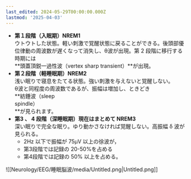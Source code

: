 ```yaml
---
last_edited: 2024-05-29T00:00:00.000Z
lastmod: '2025-04-03'
---
```





- **第１段階（入眠期）NREM1**  
    ウトウトした状態。軽い刺激で覚醒状態に戻ることができる。後頭部優  
    位律動の周波数が遅くなって消失し、θ波が出現。第 2 段階に移行する  
    時期には  
    **頭蓋頂鋭一過性波（vertex sharp transient）**が出現。
- **第２段階（軽睡眠期）NREM2**  
    浅い眠りで寝息をたてる状態。強い刺激を与えないと覚醒しない。  
    θ波と同程度の周波数であるが、振幅は増加し、ときどき  
    **紡錘波（sleep  
    spindle）  
    **が見られます。
- **第3 、 4 段階（深睡眠期）現在はまとめて NREM3**  
    深い眠りで完全な眠り。ゆり動かさなければ覚醒しない。高振幅 δ 波が  
    見られる。  
    - 2Hz 以下で振幅が 75μV 以上の徐波が，
    - 第3段階では記録の 20-50%を占める
    - 第4段階では記録の 50% 以上を占める。

![[Neurology/EEG/睡眠脳波/media/Untitled.png|Untitled.png]]

